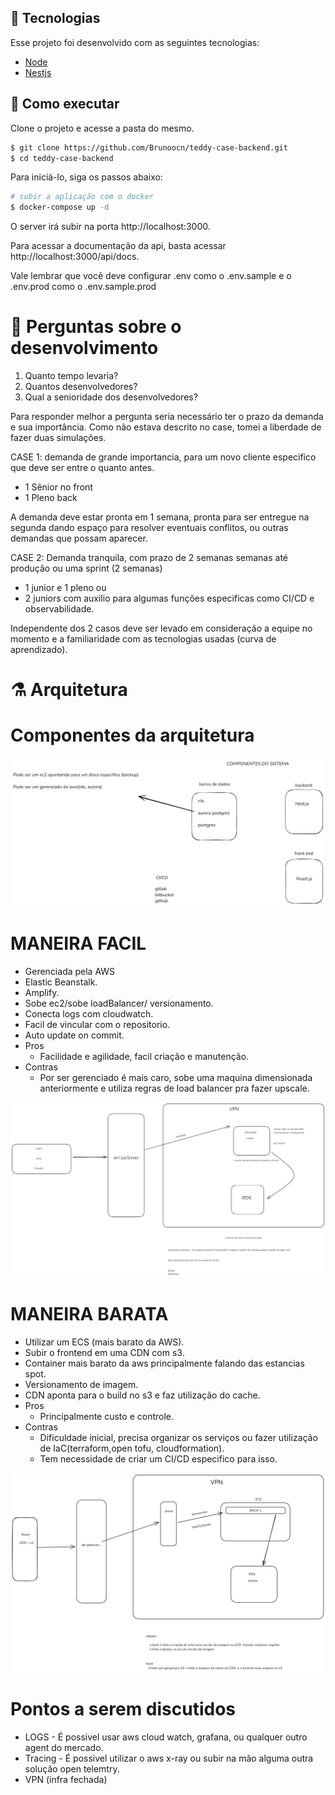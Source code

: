 ## 🧪 Tecnologias

Esse projeto foi desenvolvido com as seguintes tecnologias:

- [Node](https://nodejs.org/en/)
- [Nestjs](https://nestjs.com)

## 🚀 Como executar

Clone o projeto e acesse a pasta do mesmo.

```bash
$ git clone https://github.com/Brunoocn/teddy-case-backend.git
$ cd teddy-case-backend
```

Para iniciá-lo, siga os passos abaixo:

```bash
# subir a aplicação com o docker
$ docker-compose up -d
```

O server irá subir na porta http://localhost:3000.

Para acessar a documentação da api, basta acessar http://localhost:3000/api/docs.

Vale lembrar que você deve configurar .env como o .env.sample e o .env.prod como o .env.sample.prod

# 📄 Perguntas sobre o desenvolvimento

1. Quanto tempo levaria?
2. Quantos desenvolvedores?
3. Qual a senioridade dos desenvolvedores?

Para responder melhor a pergunta seria necessário ter o prazo da demanda e sua importância.
Como não estava descrito no case, tomei a liberdade de fazer duas simulações.

CASE 1: demanda de grande importancia, para um novo cliente especifico que deve ser entre o quanto antes.

- 1 Sênior no front
- 1 Pleno back

A demanda deve estar pronta em 1 semana, pronta para ser entregue na segunda
dando espaço para resolver eventuais conflitos, ou outras demandas que possam aparecer.

CASE 2:
Demanda tranquila, com prazo de 2 semanas semanas até produção ou uma sprint (2 semanas)

- 1 junior e 1 pleno
  ou
- 2 juniors com auxilio para algumas funções especificas como CI/CD e observabilidade.

Independente dos 2 casos deve ser levado em consideração a equipe no momento e a familiaridade com as tecnologias usadas (curva de aprendizado).

# ⚗️ Arquitetura

# Componentes da arquitetura

![Componentes Da Arquitetura](./docs/assets/components-sistema.png)

# MANEIRA FACIL

- Gerenciada pela AWS
- Elastic Beanstalk.
- Amplify.
- Sobe ec2/sobe loadBalancer/ versionamento.
- Conecta logs com cloudwatch.
- Facil de vincular com o repositorio.
- Auto update on commit.
  <br/>
- Pros
  - Facilidade e agilidade, facil criação e manutenção.
- Contras
  - Por ser gerenciado é mais caro, sobe uma maquina dimensionada anteriormente
    e utiliza regras de load balancer pra fazer upscale.

![Arquitetura Facil](./docs/assets/arquitetura-simples.png)

# MANEIRA BARATA

- Utilizar um ECS (mais barato da AWS).
- Subir o frontend em uma CDN com s3.
- Container mais barato da aws principalmente falando das estancias spot.
- Versionamento de imagem.
- CDN aponta para o build no s3 e faz utilização do cache.
  <br/>
- Pros
  - Principalmente custo e controle.
- Contras
  - Dificuldade inicial, precisa organizar os serviços ou fazer utilização de IaC(terraform,open tofu, cloudformation).
  - Tem necessidade de criar um CI/CD especifico para isso.

![Arquitetura Barata](./docs/assets/arquitetura-barata.png)

# Pontos a serem discutidos

- LOGS - É possivel usar aws cloud watch, grafana, ou qualquer outro agent do mercado.
- Tracing - É possivel utilizar o aws x-ray ou subir na mão alguma outra solução open telemtry.
- VPN (infra fechada)
